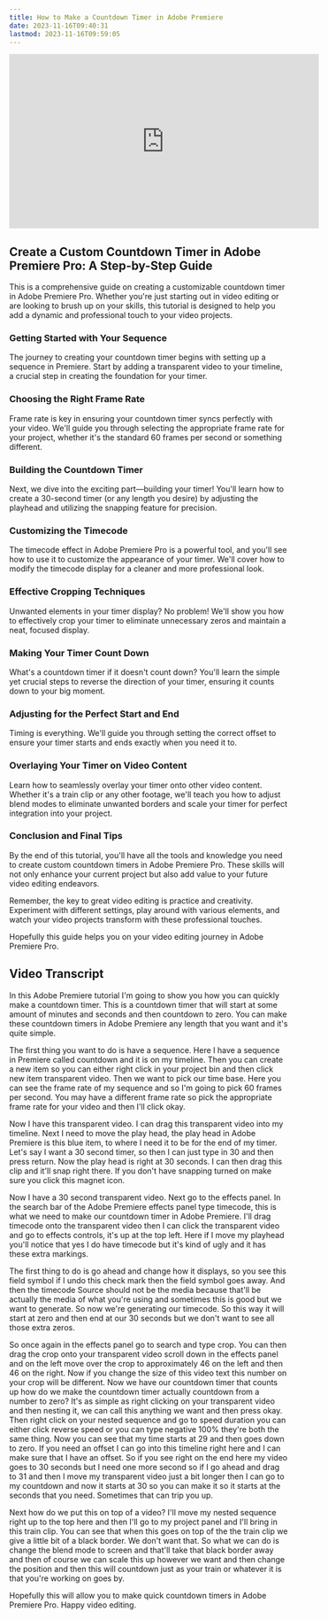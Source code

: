 ```yaml
---
title: How to Make a Countdown Timer in Adobe Premiere
date: 2023-11-16T09:40:31
lastmod: 2023-11-16T09:59:05
---
```


<div class="iframe-16-9-container">
<iframe class="youTubeIframe" width="560" height="315" src="https://www.youtube.com/embed/IsrKMQHzRaY?si=9cZ-P05U2pHbwMG0" title="YouTube video player" frameborder="0" allow="accelerometer; autoplay; clipboard-write; encrypted-media; gyroscope; picture-in-picture; web-share" allowfullscreen></iframe>
</div>

## Create a Custom Countdown Timer in Adobe Premiere Pro: A Step-by-Step Guide

This is a comprehensive guide on creating a customizable countdown timer in Adobe Premiere Pro. Whether you're just starting out in video editing or are looking to brush up on your skills, this tutorial is designed to help you add a dynamic and professional touch to your video projects.

### Getting Started with Your Sequence

The journey to creating your countdown timer begins with setting up a sequence in Premiere. Start by adding a transparent video to your timeline, a crucial step in creating the foundation for your timer.

### Choosing the Right Frame Rate

Frame rate is key in ensuring your countdown timer syncs perfectly with your video. We'll guide you through selecting the appropriate frame rate for your project, whether it's the standard 60 frames per second or something different.

### Building the Countdown Timer

Next, we dive into the exciting part—building your timer! You'll learn how to create a 30-second timer (or any length you desire) by adjusting the playhead and utilizing the snapping feature for precision.

### Customizing the Timecode

The timecode effect in Adobe Premiere Pro is a powerful tool, and you'll see how to use it to customize the appearance of your timer. We'll cover how to modify the timecode display for a cleaner and more professional look.

### Effective Cropping Techniques

Unwanted elements in your timer display? No problem! We'll show you how to effectively crop your timer to eliminate unnecessary zeros and maintain a neat, focused display.

### Making Your Timer Count Down

What's a countdown timer if it doesn't count down? You'll learn the simple yet crucial steps to reverse the direction of your timer, ensuring it counts down to your big moment.

### Adjusting for the Perfect Start and End

Timing is everything. We'll guide you through setting the correct offset to ensure your timer starts and ends exactly when you need it to.

### Overlaying Your Timer on Video Content

Learn how to seamlessly overlay your timer onto other video content. Whether it's a train clip or any other footage, we'll teach you how to adjust blend modes to eliminate unwanted borders and scale your timer for perfect integration into your project.

### Conclusion and Final Tips

By the end of this tutorial, you'll have all the tools and knowledge you need to create custom countdown timers in Adobe Premiere Pro. These skills will not only enhance your current project but also add value to your future video editing endeavors.

Remember, the key to great video editing is practice and creativity. Experiment with different settings, play around with various elements, and watch your video projects transform with these professional touches.

Hopefully this guide helps you on your video editing journey in Adobe Premiere Pro.

## Video Transcript

In this Adobe Premiere tutorial I'm going to show you how you can quickly make a countdown timer. This is a countdown timer that will start at some amount of minutes and seconds and then countdown to zero. You can make these countdown timers in Adobe Premiere any length that you want and it's quite simple.

The first thing you want to do is have a sequence. Here I have a sequence in Premiere called countdown and it is on my timeline. Then you can create a new item so you can either right click in your project bin and then click new item transparent video. Then we want to pick our time base. Here you can see the frame rate of my sequence and so I'm going to pick 60 frames per second. You may have a different frame rate so pick the appropriate frame rate for your video and then I'll click okay.

Now I have this transparent video. I can drag this transparent video into my timeline. Next I need to move the play head, the play head in Adobe Premiere is this blue item, to where I need it to be for the end of my timer. Let's say I want a 30 second timer, so then I can just type in 30 and then press return. Now the play head is right at 30 seconds. I can then drag this clip and it'll snap right there. If you don't have snapping turned on make sure you click this magnet icon.

Now I have a 30 second transparent video. Next go to the effects panel. In the search bar of the Adobe Premiere effects panel type timecode, this is what we need to make our countdown timer in Adobe Premiere. I'll drag timecode onto the transparent video then I can click the transparent video and go to effects controls, it's up at the top left. Here if I move my playhead you'll notice that yes I do have timecode but it's kind of ugly and it has these extra markings.

The first thing to do is go ahead and change how it displays, so you see this field symbol if I undo this check mark then the field symbol goes away. And then the timecode Source should not be the media because that'll be actually the media of what you're using and sometimes this is good but we want to generate. So now we're generating our timecode. So this way it will start at zero and then end at our 30 seconds but we don't want to see all those extra zeros.

So once again in the effects panel go to search and type crop. You can then drag the crop onto your transparent video scroll down in the effects panel and on the left move over the crop to approximately 46 on the left and then 46 on the right. Now if you change the size of this video text this number on your crop will be different. Now we have our countdown timer that counts up how do we make the countdown timer actually countdown from a number to zero? It's as simple as right clicking on your transparent video and then nesting it, we can call this anything we want and then press okay. Then right click on your nested sequence and go to speed duration you can either click reverse speed or you can type negative 100% they're both the same thing. Now you can see that my time starts at 29 and then goes down to zero. If you need an offset I can go into this timeline right here and I can make sure that I have an offset. So if you see right on the end here my video goes to 30 seconds but I need one more second so if I go ahead and drag to 31 and then I move my transparent video just a bit longer then I can go to my countdown and now it starts at 30 so you can make it so it starts at the seconds that you need. Sometimes that can trip you up.

Next how do we put this on top of a video? I'll move my nested sequence right up to the top here and then I'll go to my project panel and I'll bring in this train clip. You can see that when this goes on top of the the train clip we give a little bit of a black border. We don't want that. So what we can do is change the blend mode to screen and that'll take that black border away and then of course we can scale this up however we want and then change the position and then this will countdown just as your train or whatever it is that you're working on goes by.

Hopefully this will allow you to make quick countdown timers in Adobe Premiere Pro. Happy video editing.
